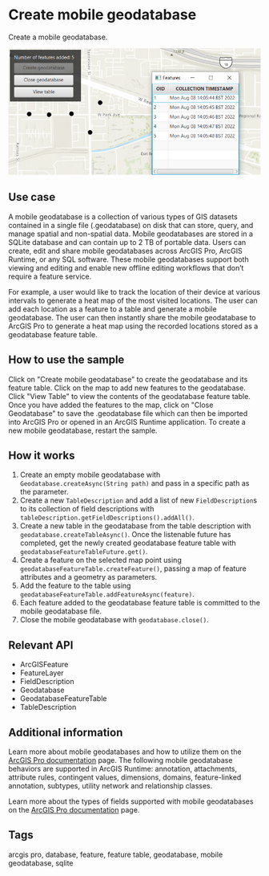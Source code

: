# Create mobile geodatabase

Create a mobile geodatabase.

![CreateMobileGeodatabase](CreateMobileGeodatabase.png)

## Use case

A mobile geodatabase is a collection of various types of GIS datasets contained in a single file (.geodatabase) on disk that can store, query, and manage spatial and non-spatial data. Mobile geodatabases are stored in a SQLite database and can contain up to 2 TB of portable data. Users can create, edit and share mobile geodatabases across ArcGIS Pro, ArcGIS Runtime, or any SQL software. These mobile geodatabases support both viewing and editing and enable new offline editing workflows that don’t require a feature service.

For example, a user would like to track the location of their device at various intervals to generate a heat map of the most visited locations. The user can add each location as a feature to a table and generate a mobile geodatabase. The user can then instantly share the mobile geodatabase to ArcGIS Pro to generate a heat map using the recorded locations stored as a geodatabase feature table.

## How to use the sample

Click on "Create mobile geodatabase" to create the geodatabase and its feature table. Click on the map to add new features to the geodatabase. Click "View Table" to view the contents of the geodatabase feature table. Once you have added the features to the map, click on "Close Geodatabase" to save the .geodatabase file which can then be imported into ArcGIS Pro or opened in an ArcGIS Runtime application. To create a new mobile geodatabase, restart the sample.

## How it works

1. Create an empty mobile geodatabase with `Geodatabase.createAsync(String path)` and pass in a specific path as the parameter.
2. Create a new `TableDescription` and add a list of new `FieldDescription`s to its collection of field descriptions with `tableDescription.getFieldDescriptions().addAll()`.
3. Create a new table in the geodatabase from the table description with `geodatabase.createTableAsync()`. Once the listenable future has completed, get the newly created geodatabase feature table with `geodatabaseFeatureTableFuture.get()`.
4. Create a feature on the selected map point using `geodatabaseFeatureTable.createFeature()`, passing a map of feature attributes and a geometry as parameters.
5. Add the feature to the table using `geodatabaseFeatureTable.addFeatureAsync(feature)`.
6. Each feature added to the geodatabase feature table is committed to the mobile geodatabase file.
7. Close the mobile geodatabase with `geodatabase.close()`.

## Relevant API

* ArcGISFeature
* FeatureLayer
* FieldDescription
* Geodatabase
* GeodatabaseFeatureTable
* TableDescription

## Additional information

Learn more about mobile geodatabases and how to utilize them on the [ArcGIS Pro documentation](https://pro.arcgis.com/en/pro-app/latest/help/data/geodatabases/manage-mobile-gdb/mobile-geodatabases.htm) page. The following mobile geodatabase behaviors are supported in ArcGIS Runtime: annotation, attachments, attribute rules, contingent values, dimensions, domains, feature-linked annotation, subtypes, utility network and relationship classes.

Learn more about the types of fields supported with mobile geodatabases on the [ArcGIS Pro documentation](https://pro.arcgis.com/en/pro-app/latest/help/data/geodatabases/manage-mobile-gdb/mobile-geodatabases.htm) page.

## Tags

arcgis pro, database, feature, feature table, geodatabase, mobile geodatabase, sqlite
